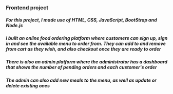### Frontend project

##### For this project, I made use of HTML, CSS, JavaScript, BootStrap and Node.js
##### I built an online food ordering platform where customers can sign up, sign in and see the available menu to order from. They can add to and remove from cart as they wish, and also checkout once they are ready to order
##### There is also an admin platform where the administrator has a dashboard that shows the number of pending orders and each customer's order
##### The admin can also add new meals to the menu, as well as update or delete existing ones
